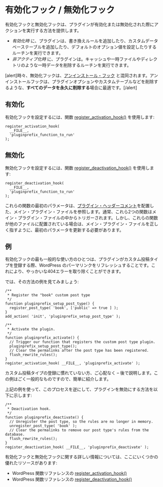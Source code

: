 <!-- 
# Activation / Deactivation Hooks
 -->
# 有効化フック / 無効化フック

<!-- 
Activation and deactivation hooks provide ways to perform actions when plugins are activated or deactivated.
 -->
有効化フックと無効化フックは、プラグインが有効化または無効化された際にアクションを実行する方法を提供します。

<!-- 
- On _activation_, plugins can run a routine to add rewrite rules, add custom database tables, or set default option values.
- On _deactivation_, plugins can run a routine to remove temporary data such as cache and temp files and directories.
 -->
- _有効化時_ に、プラグインは、書き換えルールを追加したり、カスタムデータベーステーブルを追加したり、デフォルトのオプション値を設定したりするルーチンを実行できます。
- _非アクティブ化時_ に、プラグインは。キャッシュや一時ファイルやディレクトリのような一時データを削除するルーチンを実行できます。

<!-- 
[alert]The deactivation hook is sometimes confused with the [uninstall hook](https://developer.wordpress.org/plugins/plugin-basics/uninstall-methods/). The uninstall hook is best suited to **delete all data permanently** such as deleting plugin options and custom tables, etc.[/alert]
 -->
[alert]時々、無効化フックは、[アンインストール・フック](https://developer.wordpress.org/plugins/plugin-basics/uninstall-methods/) と混同されます。アンインストールフックは、プラグインオプションやカスタムテーブルなどを削除するような、**すべてのデータを永久に削除する**場合に最適です。[/alert]

<!-- 
## Activation
 -->
## 有効化

<!-- 
To set up an activation hook, use the [register\_activation\_hook()](https://developer.wordpress.org/reference/functions/register_activation_hook/) function:
 -->
有効化フックを設定するには、関数 [register\_activation\_hook()](https://developer.wordpress.org/reference/functions/register_activation_hook/) を使用します:

```
register_activation_hook(
  __FILE__,
  'pluginprefix_function_to_run'
);
```

<!-- 
## Deactivation
 -->
## 無効化

<!-- 
To set up a deactivation hook, use the [register\_deactivation\_hook()](https://developer.wordpress.org/reference/functions/register_deactivation_hook/) function:
 -->
無効化フックを設定するには、関数 [register\_deactivation\_hook()](https://developer.wordpress.org/reference/functions/register_deactivation_hook/) を使用します:

```
register_deactivation_hook(
  __FILE__,
  'pluginprefix_function_to_run'
);
```

<!-- 
The first parameter in each of these functions refers to your main plugin file, which is the file in which you have placed the [plugin header comment](https://developer.wordpress.org/plugins/plugin-basics/header-requirements/). Usually these two functions will be triggered from within the main plugin file; however, if the functions are placed in any other file, you must update the first parameter to correctly point to the main plugin file.
 -->
これらの関数の最初のパラメータは、[プラグイン・ヘッダーコメント](https://developer.wordpress.org/plugins/plugin-basics/header-requirements/)を配置した、メイン・プラグイン・ファイルを参照します。通常、これら2つの関数はメイン・プラグイン・ファイルの中からトリガーされます。しかし、これらの関数が他のファイルに配置されている場合は、メイン・プラグイン・ファイルを正しく指すように、最初のパラメータを更新する必要があります。

<!-- 
## Example
 -->
## 例

<!-- 
One of the most common uses for an activation hook is to refresh WordPress permalinks when a plugin registers a custom post type. This gets rid of the nasty 404 errors.
 -->
有効化フックの最も一般的な使い方のひとつは、プラグインがカスタム投稿タイプを登録する際、WordPress のパーマリンクをリフレッシュすることです。これにより、やっかいな404エラーを取り除くことができます。

<!-- 
Let's look at an example of how to do this:
 -->
では、その方法の例を見てみましょう:

```
/**
 * Register the "book" custom post type
 */
function pluginprefix_setup_post_type() {
  register_post_type( 'book', ['public' => true ] ); 
} 
add_action( 'init', 'pluginprefix_setup_post_type' );

/**
 * Activate the plugin.
 */
function pluginprefix_activate() { 
  // Trigger our function that registers the custom post type plugin.
  pluginprefix_setup_post_type(); 
  // Clear the permalinks after the post type has been registered.
  flush_rewrite_rules(); 
}
register_activation_hook( __FILE__, 'pluginprefix_activate' );
```

<!-- 
If you are unfamiliar with registering custom post types, don't worry – this will be covered later. This example is used simply because it's very common.
 -->
カスタム投稿タイプの登録に慣れていない方、ご心配なく – 後で説明します。この例はごく一般的なものですので、簡単に紹介します。

<!-- 
Using the example from above, the following is how to reverse this process and deactivate a plugin:
 -->
上記の例を使って、このプロセスを逆にして、プラグインを無効にする方法を以下に示します:

```
/**
 * Deactivation hook.
 */
function pluginprefix_deactivate() {
  // Unregister the post type, so the rules are no longer in memory.
  unregister_post_type( 'book' );
  // Clear the permalinks to remove our post type's rules from the database.
  flush_rewrite_rules();
}
register_deactivation_hook( __FILE__, 'pluginprefix_deactivate' );
```

<!-- 
For further information regarding activation and deactivation hooks, here are some excellent resources:
 -->
有効化フックと無効化フックに関する詳しい情報については、ここにいくつかの優れたリソースがあります:

<!-- 
- [register\_activation\_hook()](https://developer.wordpress.org/reference/functions/register_activation_hook/) in the WordPress function reference.
- [register\_deactivation\_hook()](https://developer.wordpress.org/reference/functions/register_deactivation_hook/) in the WordPress function reference.
 -->
- WordPress 関数リファレンスの [register\_activation\_hook()](https://developer.wordpress.org/reference/functions/register_activation_hook/)
- WordPress 関数リファレンスの [register\_deactivation\_hook()](https://developer.wordpress.org/reference/functions/register_deactivation_hook/)